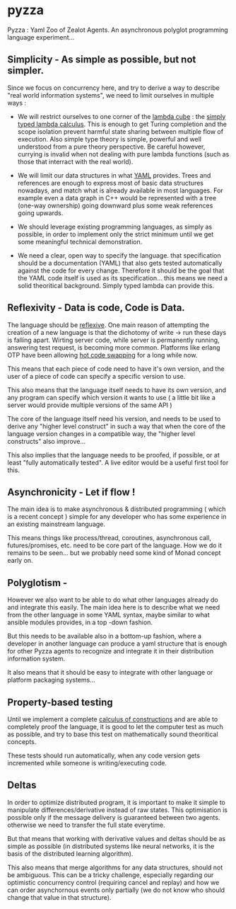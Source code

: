# pyzza
Pyzza : Yaml Zoo of Zealot Agents. An asynchronous polyglot programming language experiment...

## Simplicity - As simple as possible, but not simpler.
Since we focus on concurrency here, and try to derive a way to describe "real world information systems", we need to limit ourselves in multiple ways :

- We will restrict ourselves to one corner of the [lambda cube](https://en.wikipedia.org/wiki/Lambda_cube) : the [simply typed lambda calculus](https://en.wikipedia.org/wiki/Simply_typed_lambda_calculus). This is enough to get Turing completion and the scope isolation prevent harmful state sharing between multiple flow of execution. Also simple type theory is simple, powerful and well understood from a pure theory perspective. Be careful however, currying is invalid when not dealing with pure lambda functions (such as those that interract with the real world).

- We will limit our data structures in what [YAML](http://yaml.org/) provides. Trees and references are enough to express most of basic data structures nowadays, and match what is already available in most languages. For example even a data graph in C++ would be represented with a tree (one-way ownership) going downward plus some weak references going upwards.

- We should leverage existing programming languages, as simply as possible, in order to implement only the strict minimum until we get some meaningful technical demonstration.

- We need a clear, open way to specify the language. that specification should be a documentation (YAML) that also gets tested automatically against the code for every change. Therefore it should be the goal that the YAML code itself is used as its specification... this means we need a solid theoritical background. Simply typed lambda can provide this.

## Reflexivity - Data is code, Code is Data.
The language should be [reflexive](https://en.wikipedia.org/wiki/Reflection_(computer_programming)).
One main reason of attempting the creation of a new language is that the dichotomy of write -> run these days is falling apart. Wirting server code, while server is permanently running, answering test request, is becoming more common.
Platforms like erlang OTP have been allowing [hot code swapping](http://arhipov.blogspot.kr/2009/07/nice-features-in-erlang-hot-code-swap.html) for a long while now.

This means that each piece of code need to have it's own version, and the user of a piece of code can specify a specific version to use.

This also means that the language itself needs to have its own version, and any program can specify which version it wants to use ( a little bit like a server would provide multiple versions of the same API )

The core of the language itself need his version, and needs to be used to derive any "higher level construct" in such a way that when the core of the language version changes in a compatible way, the "higher level constructs" also improve...

This also implies that the language needs to be proofed, if possible, or at least "fully automatically tested". A live editor would be a useful first tool for this.

## Asynchronicity - Let if flow !
The main idea is to make asynchronous & distributed programming ( which is a recent concept ) simple for any developer who has some experience in an existing mainstream language.

This means things like process/thread, coroutines, asynchronous call, futures/promises, etc. need to be core part of the language. How we do it remains to be seen... but we probably need some kind of Monad concept early on.

## Polyglotism - 
However we also want to be able to do what other languages already do and integrate this easily. The main idea here is to describe what we need from the other language in some YAML syntax, maybe similar to what ansible modules provides, in a top -down fashion.

But this needs to be available also in a bottom-up fashion, where a developer in another language can produce a yaml structure that is enough for other Pyzza agents to recognize and integrate it in their distribution information system.

It also means that it should be easy to integrate with other language or platform packaging systems...

## Property-based testing
Until we implement a complete [calculus of constructions](https://en.wikipedia.org/wiki/Calculus_of_constructions) and are able to completely proof the language, it is good to let the computer test as much as possible, and try to base this test on mathematically sound theoritical concepts.

These tests should run automatically, when any code version gets incremented while someone is writing/executing code.

## Deltas

In order to optimize distributed program, it is important to make it simple to manipulate differences/derivative instead of raw states. This optimisation is possible only if the message delivery is guaranteed between two agents. otherwise we need to transfer the full state everytime.

But that means that working with derivative values and deltas should be as simple as possible (in distributed systems like neural networks, it is the basis of the distributed learning algorithm).

This also means that merge algorithms for any data structures, should not be ambiguous. This can be a tricky challenge, especially regarding our optimistic concurrency control (requiring cancel and replay) and how we can order asynchornous events only partially (we do not know who should change that value in that structure).
